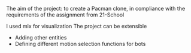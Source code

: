The aim of the project: to create a Pacman clone, in compliance with the requirements of the assignment from 21-School

I used mlx for visualization
The project can be extensible
- Adding other entities
- Defining different motion selection functions for bots
